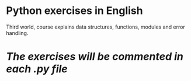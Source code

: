 # Python exercises in English

Third world, course explains data structures, functions, modules and error handling.

# **_The exercises will be commented in each .py file_**